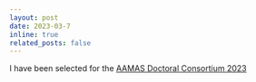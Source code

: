 ```yaml
---
layout: post
date: 2023-03-7
inline: true
related_posts: false
---
```


I have been selected for the [AAMAS Doctoral Consortium 2023](https://aamas2023.soton.ac.uk/program/accepted-papers/#dc-track) 
